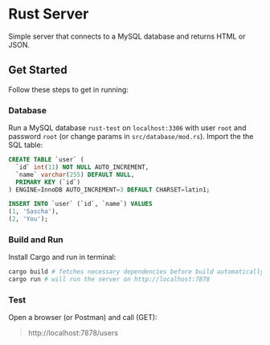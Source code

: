 # Rust Server

Simple server that connects to a MySQL database and returns HTML or JSON.

## Get Started
Follow these steps to get in running:

### Database

Run a MySQL database `rust-test` on `localhost:3306` with user `root` and password `root` (or change params in `src/database/mod.rs`).
Import the the SQL table:
```sql
CREATE TABLE `user` (
  `id` int(11) NOT NULL AUTO_INCREMENT,
  `name` varchar(255) DEFAULT NULL,
  PRIMARY KEY (`id`)
) ENGINE=InnoDB AUTO_INCREMENT=3 DEFAULT CHARSET=latin1;

INSERT INTO `user` (`id`, `name`) VALUES
(1, 'Sascha'),
(2, 'You');
```

### Build and Run
Install Cargo and run in terminal:
```bash
cargo build # fetches necessary dependencies before build automatically
cargo run # will run the server on http://localhost:7878
```

### Test
Open a browser (or Postman) and call (GET):
> http://localhost:7878/users
